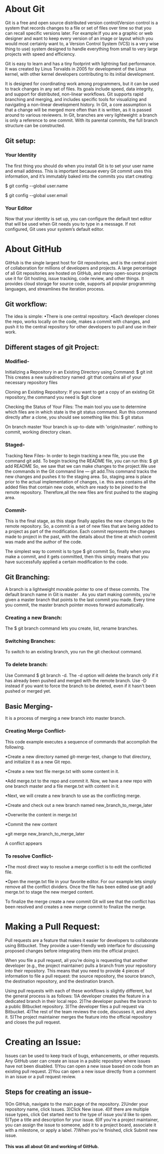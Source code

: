 # About Git

Git is a free and open source distributed version control(Version control is a system that records changes to a file or set of files over time so that you can recall specific versions later.
For example:If you are a graphic or web designer and want to keep every version of an image or layout which you would most certainly want to, a Version Control System (VCS) is a very wise thing to use) system designed to handle everything from small to very large projects with speed and efficiency. 

Git is easy to learn and has a tiny footprint with lightning fast performance.
It was created by Linus Torvalds in 2005 for development of the Linux kernel, with other kernel developers contributing to its initial development.

It is designed for coordinating work among programmers, but it can be used to track changes in any set of files.
Its goals include speed, data integrity, and support for distributed, non-linear workflows.
Git supports rapid branching and merging, and includes specific tools for visualizing and navigating a non-linear development history. 
In Git, a core assumption is that a change will be merged more often than it is written, as it is passed around to various reviewers. 
In Git, branches are very lightweight: a branch is only a reference to one commit. With its parental commits, the full branch structure can be constructed.

## Git setup:

### Your Identity

The first thing you should do when you install Git is to set your user name and email address. This is important because every Git commit uses this information, and it’s immutably baked into the commits you start creating:

$ git config --global user.name

$ git config --global user.email

### Your Editor

Now that your identity is set up, you can configure the default text editor that will be used when Git needs you to type in a message. If not configured, Git uses your system’s default editor.

# About GitHub

GitHub is the single largest host for Git repositories, and is the central point of collaboration for millions of developers and projects. 
A large percentage of all Git repositories are hosted on GitHub, and many open-source projects use it for Git hosting, issue tracking, code review, and other things.
It provides cloud storage for source code, supports all popular programming languages, and streamlines the iteration process.

## Git workflow:

The idea is simple: 
•There is one central repository. 
•Each developer clones the repo, works locally on the code, makes a commit with changes, and push it to the central repository for other developers to pull and use in their work.

## Different stages of git Project:

### Modified-
Initializing a Repository in an Existing Directory using Command:
$ git init
This creates a new subdirectory named .git that contains all of your necessary repository files 

Cloning an Existing Repository:
If you want to get a copy of an existing Git repository, the command you need is 
$git clone <url>

Checking the Status of Your Files:
The main tool you use to determine which files are in which state is the git status command. 
Run this command directly after a clone, you should see something like this:
$ git status

On branch master
Your branch is up-to-date with 'origin/master'.
nothing to commit, working directory clean.

### Staged-

Tracking New Files-
In order to begin tracking a new file, you use the command git add. To begin tracking the README file, you can run this:
$ git add README
So, we saw that we can make changes to the project.We use the commands in the Git command line — git add.This command tracks the new changes and pushes it to the staging area. 
So, staging area is place prior to the actual implementation of changes, i.e. this area contains all the added files that contain new code, which are ready to be joined to the remote repository. 
Therefore,all the new files are first pushed to the staging area.

### Commit-
This is the final stage, as this stage finally applies the new changes to the remote repository. So, a commit is a set of new files that are being added to a project as part of the modification. Each commit represents the changes made to project in the past, with the details about the time at which commit was made and the author of the code. 

The simplest way to commit is to type 
$ git commit
So, finally when you make a commit, and it gets committed, then this simply means that you have successfully applied a certain modification to the code.

## Git Branching:
A branch is a lightweight movable pointer to one of these commits. The default branch name in Git is master . As you start making commits, you're given a master branch that points to the last commit you made. Every time you commit, the master branch pointer moves forward automatically. 

### Creating a new Branch:
The $ git branch command lets you create, list, rename branches.

### Switching Branches:
To switch to an existing branch, you run the git checkout command.

### To delete branch:
Use Command $ git branch -d.
The -d option will delete the branch only if it has already been pushed and merged with the remote branch. Use -D instead if you want to force the branch to be deleted, even if it hasn't been pushed or merged yet.

## Basic Merging-
It is a process of merging a new branch into master branch.

### Creating Merge Conflict-
This code example executes a sequence of commands that accomplish the following.

•Create a new directory named git-merge-test, change to that directory, and initialize it as a new Git repo.

•Create a new text file merge.txt with some content in it.  

•Add merge.txt to the repo and commit it.
Now, we have a new repo with one branch master and a file merge.txt with content in it. 

•Next, we will create a new branch to use as the conflicting merge.

•Create and check out a new branch named new_branch_to_merge_later

•Overwrite the content in merge.txt 

•Commit the new content

•git merge new_branch_to_merge_later

A conflict appears

### To resolve Conflict-
•The most direct way to resolve a merge conflict is to edit the conflicted file. 

•Open the merge.txt file in your favorite editor. 
For our example lets simply remove all the conflict dividers. 
Once the file has been edited use git add merge.txt to stage the new merged content. 

To finalize the merge create a new commit
Git will see that the conflict has been resolved and creates a new merge commit to finalize the merge.

# Making a Pull Request:
Pull requests are a feature that makes it easier for developers to collaborate using Bitbucket. They provide a user-friendly web interface for discussing proposed changes before integrating them into the official project.

When you file a pull request, all you’re doing is requesting that another developer (e.g., the project maintainer) pulls a branch from your repository into their repository. This means that you need to provide 4 pieces of information to file a pull request: the source repository, the source branch, the destination repository, and the destination branch.

Using pull requests with each of these workflows is slightly different, but the general process is as follows:
1)A developer creates the feature in a dedicated branch in their local repo.
2)The developer pushes the branch to a public Bitbucket repository.
3)The developer files a pull request via Bitbucket.
4)The rest of the team reviews the code, discusses it, and alters it.
5)The project maintainer merges the feature into the official repository and closes the pull request. 

# Creating an Issue:
Issues can be used to keep track of bugs, enhancements, or other requests.
Any GitHub user can create an issue in a public repository where issues have not been disabled.
1)You can open a new issue based on code from an existing pull request.
2)You can open a new issue directly from a comment in an issue or a pull request review.

## Steps for creating an issue-
1)On GitHub, navigate to the main page of the repository.
2)Under your repository name, click Issues. 
3)Click New issue. 
4)If there are multiple issue types, click Get started next to the type of issue you'd like to open. 
5)Type a title and description for your issue. 
6)If you're a project maintainer, you can assign the issue to someone, add it to a project board, associate it with a milestone, or apply a label.
7)When you're finished, click Submit new issue.

#### This was all about Git and working of GitHub.





